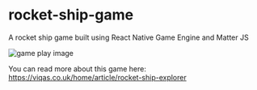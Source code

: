 # rocket-ship-game
A rocket ship game built using React Native Game Engine and Matter JS

![game play image](https://i.ibb.co/ggFKStj/1242x2688bb.png)

You can read more about this game here: https://viqas.co.uk/home/article/rocket-ship-explorer
